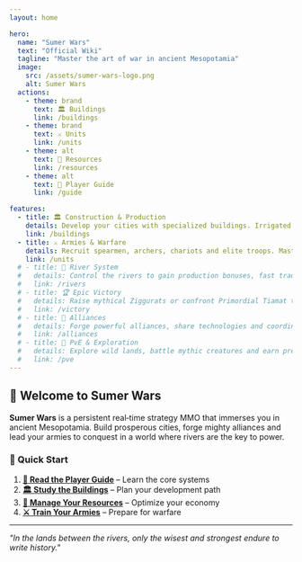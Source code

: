 ```yaml
---
layout: home

hero:
  name: "Sumer Wars"
  text: "Official Wiki"
  tagline: "Master the art of war in ancient Mesopotamia"
  image:
    src: /assets/sumer-wars-logo.png
    alt: Sumer Wars
  actions:
    - theme: brand
      text: 🏛️ Buildings
      link: /buildings
    - theme: brand
      text: ⚔️ Units
      link: /units
    - theme: alt
      text: 🌾 Resources
      link: /resources
    - theme: alt
      text: 📖 Player Guide
      link: /guide

features:
  - title: 🏛️ Construction & Production
    details: Develop your cities with specialized buildings. Irrigated fields, copper mines, clay pits and more to forge a thriving empire.
    link: /buildings
  - title: ⚔️ Armies & Warfare
    details: Recruit spearmen, archers, chariots and elite troops. Master land and river warfare to dominate your rivals.
    link: /units
  # - title: 🌊 River System
  #   details: Control the rivers to gain production bonuses, fast trade routes and decisive strategic advantages.
  #   link: /rivers
  # - title: 🏆 Epic Victory
  #   details: Raise mythical Ziggurats or confront Primordial Tiamat to seize ultimate server victory.
  #   link: /victory
  # - title: 🤝 Alliances
  #   details: Forge powerful alliances, share technologies and coordinate strategies to rule Mesopotamia.
  #   link: /alliances
  # - title: 🐉 PvE & Exploration
  #   details: Explore wild lands, battle mythic creatures and earn precious Divine Tears.
  #   link: /pve
---
```


## 🌟 Welcome to Sumer Wars

**Sumer Wars** is a persistent real‑time strategy MMO that immerses you in ancient Mesopotamia. Build prosperous cities, forge mighty alliances and lead your armies to conquest in a world where rivers are the key to power.

### 🚀 Quick Start

1. **[📖 Read the Player Guide](/guide)** – Learn the core systems
2. **[🏛️ Study the Buildings](/buildings)** – Plan your development path
3. **[🌾 Manage Your Resources](/resources)** – Optimize your economy
4. **[⚔️ Train Your Armies](/units)** – Prepare for warfare

---

*"In the lands between the rivers, only the wisest and strongest endure to write history."*

